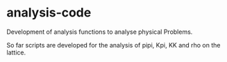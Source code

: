 # analysis-code
Development of analysis functions to analyse physical Problems.

So far scripts are developed for the analysis of pipi, Kpi, KK and rho on the lattice.
